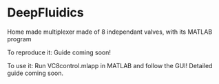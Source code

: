 # DeepFluidics
Home made multiplexer made of 8 independant valves, with its MATLAB program

To reproduce it:
Guide coming soon!

To use it:
Run VC8control.mlapp in MATLAB and follow the GUI!
Detailed guide coming soon.
